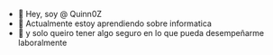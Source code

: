 - 👋 Hey, soy @ Quinn0Z
- 🌱 Actualmente estoy aprendiendo sobre informatica
- 💞️  y solo queiro tener algo seguro en lo que pueda desempeñarme laboralmente

<!---
Quinn0Z/Quinn0Z is a ✨ special ✨ repository because its `README.md` (this file) appears on your GitHub profile.
You can click the Preview link to take a look at your changes.
--->
